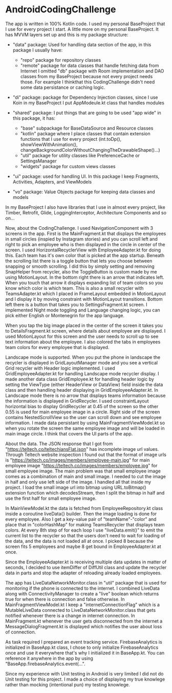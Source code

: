 # AndroidCodingChallenge


The app is written in 100% Kotlin code. I used my personal BaseProject that I use for every project I start. 
A little more on my personal BaseProject. It has MVVM layers set up and this is my package structure:
 - "data" package: Used for handling data section of the app, in this package I usually have: 
    - "repo" package for repository classes
    - "remote" package for data classes that handle fetching data from Internet
 I omitted "db" package with Room implementation and DAO classes from my BaseProject because not every project needs those. 
 For example I thinkthat this CodingChallenge didn't need some data persistance or caching logic.
 
 - "di" package: package for Dependency Injection classes, since I use Koin in my BaseProject I put AppModeule.kt class that
 handles modules

 - "shared" package: I put things that are going to be used "app wide" in this package, it has:
    - "base" subpackage for  BaseDataSource and Resource classes
    - "kotlin" package where I place classes that contain extension functions that I use for every project (int.toDp(), showViewWithAnimation(), changeBackgroundColorWithoutChangingTheDrawableShape()...)
    - "util" package  for utility classes like PreferenceCache or SettingsManager
    - "widgets" package for custom views classes
 
 - "ui" package: used for handling UI. In this package I keep Fragments, Activities, Adapters, and ViewModels
 
 - "vo" package: Value Objects package for keeping data classes and models
 
 In my BaseProject I also have libraries that I use in almost every project, like Timber, Retrofit, Glide, LoggingInterceptor,
 Architecture Components and so on...
 
 Now, about the CodingChallenge. I used NavigationComponent with 3 screens in the app. First is the MainFragment.kt that 
 displays the employees in small circles (inspied by Instagram stories) and you can scroll left and right to pick an employee
 who is then displayed in the circle in center of the screen. I used HorizontalRecyclerView with EmployeeAdapter.kt for doing this. Each team has it's own color that is picked at the app startup. 
 Beneath the scrolling list there is a toggle button that lets you choose between snapping or smooth scrolling. I did this by simply setting and removing SnapHelper from recycler, also the ToggleButton is custom made by me using MotionLayout.
In the bottom right there is an arrow that indicates left. When you touch that arrow it displays expanding list of team colors so you know which color is which team. This is also a small recycler with TeamsAdapter.kt which I placed in FrameLayout embedded in MotionLayout and I display it by moving constraint with MotionLayout transitions.
Bottom left there is a button that takes you to SettingsFragment.kt screen. I implemented Night mode toggling and Language changing logic, you can pick either English or Montenegrin for the app language.

When you tap the big image placed in the center of the screen it takes you to DetailsFragment.kt  screen, where details about employee are displayed. I used MotionLayout for this screen and the user needs to scroll up to see text information about the employee. I also colored the tabs in employees team colors for every employee that is displayed.

Landscape mode is supported. When you put the phone in landscape the recycler is displayed in GridLayoutManager mode and you see a vertical Grid recycler with Header logic implemented. I used GridEmployeeAdapter.kt
for handling Landscape mode recycler display. I made another data class GridEmployee.kt for handling header logic by setting the ViewType (either HeaderView or DataView) field inside the data class and then handling header displaying in GridEmployeeAdapter.kt.
In Landscape mode there is no arrow that displays teams information because the information is displayed in GridRecycler. I used constraintLayout horizontal bias to display GridRecycler at 0.45 of the screen so the other 0.55 is
used for main employee image in a circle. Right side of the screen contains NestedScrollView so the user can scroll down and see employee information.
I made data persistant by using MainFragmentViewModel.kt so when you rotate the screen the same employee image and will be loaded in main image circle.
I think that covers the UI parts of the app.

About the data. The JSON response that I got from "https://teltech.co/teltechiansFlat.json" has incomplete image url values. Through Teltech website inspection I found out that the format of image urls is
"https://teltech.co/images/members/employee-main.jpg" for main employee image
"https://teltech.co/images/members/employee.jpg" for small employee image.
The main problem was that small employee image comes as a combination of main and small image. I needed to cut the image in half and only use left side of the image. I handled all that inside my project. I load the small image url into bitmap using URL.toBitmap() extension function which decodesStream, then I split the bitmap in half and use the first half for small employee image.

In MainViewModel.kt the data is fetched from EmployeeRepository.kt class inside a coroutine liveData{} builder. Then the image loading is done for every employee. Also I get a key-value pair of "teamName"-"color" and place that in "colorHashMap" for making TeamsRecycler that displays team colors. At every 8th  step of for each loop I use "liveData.emit()" to emit the current list to the recycler so that the users don't need to wait for loading of the data, and the data is not loaded all at once. I picked 8 because the screen fits 5 employees and maybe 8 get bound in EmployeeAdapter.kt at once.

Since the EmployeeAdapter.kt is receiving multiple data updates in matter of seconds, I decided to use itemDiffer of DiffUtil class and update the recycler data in parts and stop the adapter of reloading already loaded employees.

The app has LiveDataNetworkMonitor.class in "util" package that is used for monitoring if the phone is connected to the internet. I combined LiveData along with ConnectivityManager to create a "live" boolean which returns true for when there is connection and false otherwise. In MainFragmentViewModel.kt I keep a "internetConnectionFlag" which is a MutableLiveData<Boolean> connected to LiveDataNetworkMonitor.class that gets notified whenever there is a change in internet connection. In MainFragment.kt whenever the user gets disconnected from the internet a MessageDialogFragment.kt is displayed which notifies the user about loss of connection.

As task required I prepared an event tracking service. FirebaseAnalytics is initialized in BaseApp.kt class, I chose to only initialize FirebaseAnalytics once and use it everywhere that's why I initialized it in BaseApp.kt. You can reference it anywhere in the app by using "BaseApp.firebaseAnalytics.event(...".

Since my experience with Unit testing in Android is very limited I did not do Unit testing for this project. I made a choice of displaying my true knowlege rather than
mocking (intentional pun) my testing knowlege. 
